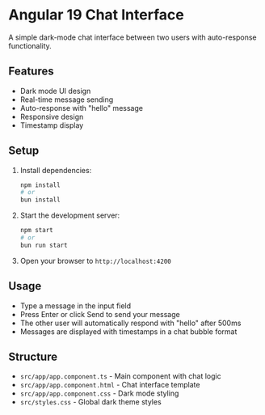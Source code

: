 # Angular 19 Chat Interface

A simple dark-mode chat interface between two users with auto-response functionality.

## Features

- Dark mode UI design
- Real-time message sending
- Auto-response with "hello" message
- Responsive design
- Timestamp display

## Setup

1. Install dependencies:
   ```bash
   npm install
   # or
   bun install
   ```

2. Start the development server:
   ```bash
   npm start
   # or
   bun run start
   ```

3. Open your browser to `http://localhost:4200`

## Usage

- Type a message in the input field
- Press Enter or click Send to send your message
- The other user will automatically respond with "hello" after 500ms
- Messages are displayed with timestamps in a chat bubble format

## Structure

- `src/app/app.component.ts` - Main component with chat logic
- `src/app/app.component.html` - Chat interface template
- `src/app/app.component.css` - Dark mode styling
- `src/styles.css` - Global dark theme styles